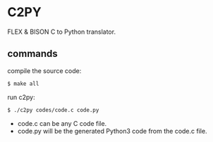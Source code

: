 # C2PY
FLEX &amp; BISON C to Python translator.

## commands
compile the source code:
```bash
$ make all
```
run c2py:
```bash
$ ./c2py codes/code.c code.py 
```
- code.c can be any C code file.
- code.py will be the generated Python3 code from the code.c file.